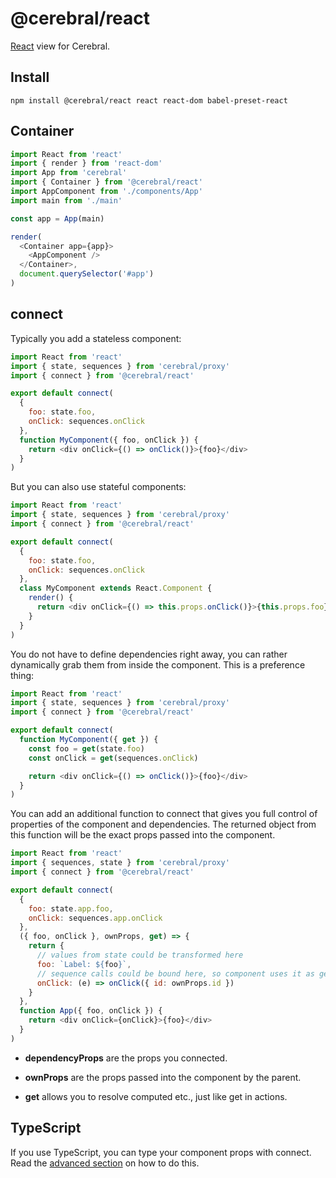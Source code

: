 # @cerebral/react

[React](https://facebook.github.io/react) view for Cerebral.

## Install

`npm install @cerebral/react react react-dom babel-preset-react`

## Container

```js
import React from 'react'
import { render } from 'react-dom'
import App from 'cerebral'
import { Container } from '@cerebral/react'
import AppComponent from './components/App'
import main from './main'

const app = App(main)

render(
  <Container app={app}>
    <AppComponent />
  </Container>,
  document.querySelector('#app')
)
```

## connect

Typically you add a stateless component:

```js
import React from 'react'
import { state, sequences } from 'cerebral/proxy'
import { connect } from '@cerebral/react'

export default connect(
  {
    foo: state.foo,
    onClick: sequences.onClick
  },
  function MyComponent({ foo, onClick }) {
    return <div onClick={() => onClick()}>{foo}</div>
  }
)
```

But you can also use stateful components:

```js
import React from 'react'
import { state, sequences } from 'cerebral/proxy'
import { connect } from '@cerebral/react'

export default connect(
  {
    foo: state.foo,
    onClick: sequences.onClick
  },
  class MyComponent extends React.Component {
    render() {
      return <div onClick={() => this.props.onClick()}>{this.props.foo}</div>
    }
  }
)
```

You do not have to define dependencies right away, you can rather dynamically grab them from inside the component. This is a preference thing:

```js
import React from 'react'
import { state, sequences } from 'cerebral/proxy'
import { connect } from '@cerebral/react'

export default connect(
  function MyComponent({ get }) {
    const foo = get(state.foo)
    const onClick = get(sequences.onClick)

    return <div onClick={() => onClick()}>{foo}</div>
  }
)
```

You can add an additional function to connect that gives you full control of properties of the component and dependencies. The returned object from this function will be the exact props passed into the component.

```js
import React from 'react'
import { sequences, state } from 'cerebral/proxy'
import { connect } from '@cerebral/react'

export default connect(
  {
    foo: state.app.foo,
    onClick: sequences.app.onClick
  },
  ({ foo, onClick }, ownProps, get) => {
    return {
      // values from state could be transformed here
      foo: `Label: ${foo}`,
      // sequence calls could be bound here, so component uses it as general callback
      onClick: (e) => onClick({ id: ownProps.id })
    }
  },
  function App({ foo, onClick }) {
    return <div onClick={onClick}>{foo}</div>
  }
)
```

* **dependencyProps** are the props you connected.

* **ownProps** are the props passed into the component by the parent.

* **get** allows you to resolve computed etc., just like get in actions.

## TypeScript

If you use TypeScript, you can type your component props with connect. Read the [advanced section](/docs/advanced/typescript) on how to do this.
